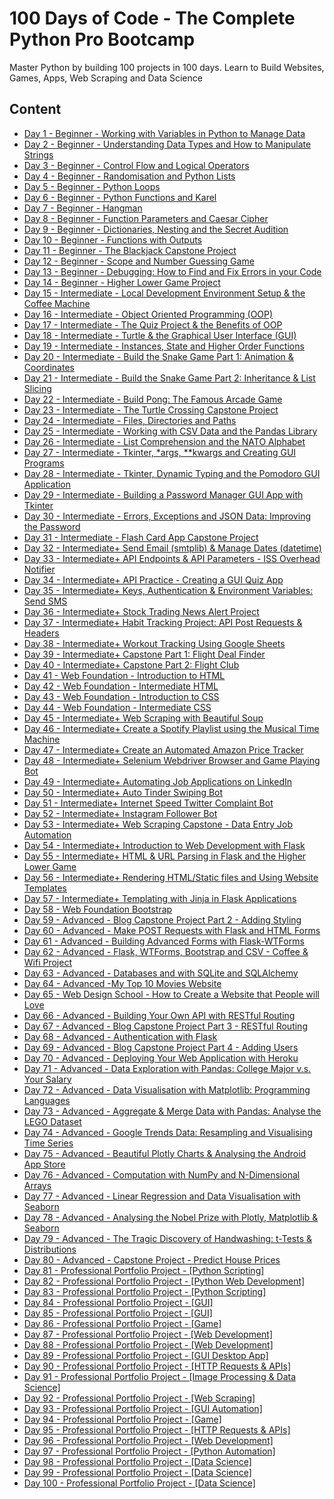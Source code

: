 # 100 Days of Code - The Complete Python Pro Bootcamp

Master Python by building 100 projects in 100 days. Learn to Build Websites, Games, Apps, Web Scraping and Data Science

## Content

- [Day 1 - Beginner - Working with Variables in Python to Manage Data](https://github.com/NaviRocker/100-days-of-python/tree/main/Day-1)
- [Day 2 - Beginner - Understanding Data Types and How to Manipulate Strings](https://github.com/NaviRocker/100-days-of-python/tree/main/Day-2)
- [Day 3 - Beginner - Control Flow and Logical Operators](https://github.com/NaviRocker/100-days-of-python/tree/main/Day-3)
- [Day 4 - Beginner - Randomisation and Python Lists](https://github.com/NaviRocker/100-days-of-python/tree/main/Day-4)
- [Day 5 - Beginner - Python Loops](https://github.com/NaviRocker/100-days-of-python/tree/main/Day-5)
- [Day 6 - Beginner - Python Functions and Karel](https://github.com/NaviRocker/100-days-of-python/tree/main/Day-6)
- [Day 7 - Beginner - Hangman](https://github.com/NaviRocker/100-days-of-python/tree/main/Day-7)
- [Day 8 - Beginner - Function Parameters and Caesar Cipher](https://github.com/NaviRocker/100-days-of-python/tree/main/Day-8)
- [Day 9 - Beginner - Dictionaries, Nesting and the Secret Audition](https://github.com/NaviRocker/100-days-of-python/tree/main/Day-9)
- [Day 10 - Beginner - Functions with Outputs](https://github.com/NaviRocker/100-days-of-python/tree/main/Day-10)
- [Day 11 - Beginner - The Blackjack Capstone Project](https://github.com/NaviRocker/100-days-of-python/tree/main/Day-11)
- [Day 12 - Beginner - Scope and Number Guessing Game](https://github.com/NaviRocker/100-days-of-python/tree/main/Day-12)
- [Day 13 - Beginner - Debugging: How to Find and Fix Errors in your Code](https://github.com/NaviRocker/100-days-of-python/tree/main/Day-13)
- [Day 14 - Beginner - Higher Lower Game Project](https://github.com/NaviRocker/100-days-of-python/tree/main/Day-14)
- [Day 15 - Intermediate - Local Development Environment Setup & the Coffee Machine](https://github.com/NaviRocker/100-days-of-python/tree/main/Day-15)
- [Day 16 - Intermediate - Object Oriented Programming (OOP)](https://github.com/NaviRocker/100-days-of-python/tree/main/Day-16)
- [Day 17 - Intermediate - The Quiz Project & the Benefits of OOP](https://github.com/NaviRocker/100-days-of-python/tree/main/Day-17)
- [Day 18 - Intermediate - Turtle & the Graphical User Interface (GUI)](https://github.com/NaviRocker/100-days-of-python/tree/main/Day-18)
- [Day 19 - Intermediate - Instances, State and Higher Order Functions](https://github.com/NaviRocker/100-days-of-python/tree/main/Day-19)
- [Day 20 - Intermediate - Build the Snake Game Part 1: Animation & Coordinates](https://github.com/NaviRocker/100-days-of-python/tree/main/Day-20)
- [Day 21 - Intermediate - Build the Snake Game Part 2: Inheritance & List Slicing](https://github.com/NaviRocker/100-days-of-python/tree/main/Day-21)
- [Day 22 - Intermediate - Build Pong: The Famous Arcade Game](https://github.com/NaviRocker/100-days-of-python/tree/main/Day-22)
- [Day 23 - Intermediate - The Turtle Crossing Capstone Project](https://github.com/NaviRocker/100-days-of-python/tree/main/Day-23)
- [Day 24 - Intermediate - Files, Directories and Paths](https://github.com/NaviRocker/100-days-of-python/tree/main/Day-24)
- [Day 25 - Intermediate - Working with CSV Data and the Pandas Library](https://github.com/NaviRocker/100-days-of-python/tree/main/Day-25)
- [Day 26 - Intermediate - List Comprehension and the NATO Alphabet](https://github.com/NaviRocker/100-days-of-python/tree/main/Day-26)
- [Day 27 - Intermediate - Tkinter, \*args, \*\*kwargs and Creating GUI Programs](https://github.com/NaviRocker/100-days-of-python/tree/main/Day-27)
- [Day 28 - Intermediate - Tkinter, Dynamic Typing and the Pomodoro GUI Application](https://github.com/NaviRocker/100-days-of-python/tree/main/Day-28)
- [Day 29 - Intermediate - Building a Password Manager GUI App with Tkinter](https://github.com/NaviRocker/100-days-of-python/tree/main/Day-29)
- [Day 30 - Intermediate - Errors, Exceptions and JSON Data: Improving the Password](https://github.com/NaviRocker/100-days-of-python/tree/main/Day-30)
- [Day 31 - Intermediate - Flash Card App Capstone Project](https://github.com/NaviRocker/100-days-of-python/tree/main/Day-31)
- [Day 32 - Intermediate+ Send Email (smtplib) & Manage Dates (datetime)](https://github.com/NaviRocker/100-days-of-python/tree/main/Day-32)
- [Day 33 - Intermediate+ API Endpoints & API Parameters - ISS Overhead Notifier](https://github.com/NaviRocker/100-days-of-python/tree/main/Day-33)
- [Day 34 - Intermediate+ API Practice - Creating a GUI Quiz App](https://github.com/NaviRocker/100-days-of-python/tree/main/Day-34)
- [Day 35 - Intermediate+ Keys, Authentication & Environment Variables: Send SMS](https://github.com/NaviRocker/100-days-of-python/tree/main/Day-35)
- [Day 36 - Intermediate+ Stock Trading News Alert Project](https://github.com/NaviRocker/100-days-of-python/tree/main/Day-36)
- [Day 37 - Intermediate+ Habit Tracking Project: API Post Requests & Headers](https://github.com/NaviRocker/100-days-of-python/tree/main/Day-37)
- [Day 38 - Intermediate+ Workout Tracking Using Google Sheets](https://github.com/NaviRocker/100-days-of-python/tree/main/Day-38)
- [Day 39 - Intermediate+ Capstone Part 1: Flight Deal Finder](https://github.com/NaviRocker/100-days-of-python/tree/main/Day-39)
- [Day 40 - Intermediate+ Capstone Part 2: Flight Club](https://github.com/NaviRocker/100-days-of-python/tree/main/Day-40)
- [Day 41 - Web Foundation - Introduction to HTML](https://github.com/NaviRocker/100-days-of-python/tree/main/Day-41)
- [Day 42 - Web Foundation - Intermediate HTML](https://github.com/NaviRocker/100-days-of-python/tree/main/Day-42)
- [Day 43 - Web Foundation - Introduction to CSS](https://github.com/NaviRocker/100-days-of-python/tree/main/Day-43)
- [Day 44 - Web Foundation - Intermediate CSS](https://github.com/NaviRocker/100-days-of-python/tree/main/Day-44)
- [Day 45 - Intermediate+ Web Scraping with Beautiful Soup](https://github.com/NaviRocker/100-days-of-python/tree/main/Day-45)
- [Day 46 - Intermediate+ Create a Spotify Playlist using the Musical Time Machine](https://github.com/NaviRocker/100-days-of-python/tree/main/Day-46)
- [Day 47 - Intermediate+ Create an Automated Amazon Price Tracker](https://github.com/NaviRocker/100-days-of-python/tree/main/Day-47)
- [Day 48 - Intermediate+ Selenium Webdriver Browser and Game Playing Bot](https://github.com/NaviRocker/100-days-of-python/tree/main/Day-48)
- [Day 49 - Intermediate+ Automating Job Applications on LinkedIn](https://github.com/NaviRocker/100-days-of-python/tree/main/Day-49)
- [Day 50 - Intermediate+ Auto Tinder Swiping Bot](https://github.com/NaviRocker/100-days-of-python/tree/main/Day-50)
- [Day 51 - Intermediate+ Internet Speed Twitter Complaint Bot](https://github.com/NaviRocker/100-days-of-python/tree/main/Day-51)
- [Day 52 - Intermediate+ Instagram Follower Bot](https://github.com/NaviRocker/100-days-of-python/tree/main/Day-52)
- [Day 53 - Intermediate+ Web Scraping Capstone - Data Entry Job Automation](https://github.com/NaviRocker/100-days-of-python/tree/main/Day-53)
- [Day 54 - Intermediate+ Introduction to Web Development with Flask](https://github.com/NaviRocker/100-days-of-python/tree/main/Day-54)
- [Day 55 - Intermediate+ HTML & URL Parsing in Flask and the Higher Lower Game](https://github.com/NaviRocker/100-days-of-python/tree/main/Day-55)
- [Day 56 - Intermediate+ Rendering HTML/Static files and Using Website Templates](https://github.com/NaviRocker/100-days-of-python/tree/main/Day-56)
- [Day 57 - Intermediate+ Templating with Jinja in Flask Applications](https://github.com/NaviRocker/100-days-of-python/tree/main/Day-57)
- [Day 58 - Web Foundation Bootstrap](https://github.com/NaviRocker/100-days-of-python/tree/main/Day-58)
- [Day 59 - Advanced - Blog Capstone Project Part 2 - Adding Styling](https://github.com/NaviRocker/100-days-of-python/tree/main/Day-59)
- [Day 60 - Advanced - Make POST Requests with Flask and HTML Forms](https://github.com/NaviRocker/100-days-of-python/tree/main/Day-60)
- [Day 61 - Advanced - Building Advanced Forms with Flask-WTForms](https://github.com/NaviRocker/100-days-of-python/tree/main/Day-61)
- [Day 62 - Advanced - Flask, WTForms, Bootstrap and CSV - Coffee & Wifi Project](https://github.com/NaviRocker/100-days-of-python/tree/main/Day-62)
- [Day 63 - Advanced - Databases and with SQLite and SQLAlchemy](https://github.com/NaviRocker/100-days-of-python/tree/main/Day-63)
- [Day 64 - Advanced -My Top 10 Movies Website](https://github.com/NaviRocker/100-days-of-python/tree/main/Day-64)
- [Day 65 - Web Design School - How to Create a Website that People will Love](https://github.com/NaviRocker/100-days-of-python/tree/main/Day-65)
- [Day 66 - Advanced - Building Your Own API with RESTful Routing](https://github.com/NaviRocker/100-days-of-python/tree/main/Day-66)
- [Day 67 - Advanced - Blog Capstone Project Part 3 - RESTful Routing](https://github.com/NaviRocker/100-days-of-python/tree/main/Day-67)
- [Day 68 - Advanced - Authentication with Flask](https://github.com/NaviRocker/100-days-of-python/tree/main/Day-68)
- [Day 69 - Advanced - Blog Capstone Project Part 4 - Adding Users](https://github.com/NaviRocker/100-days-of-python/tree/main/Day-69)
- [Day 70 - Advanced - Deploying Your Web Application with Heroku](https://github.com/NaviRocker/100-days-of-python/tree/main/Day-70)
- [Day 71 - Advanced - Data Exploration with Pandas: College Major v.s. Your Salary](https://github.com/NaviRocker/100-days-of-python/tree/main/Day-71)
- [Day 72 - Advanced - Data Visualisation with Matplotlib: Programming Languages](https://github.com/NaviRocker/100-days-of-python/tree/main/Day-72)
- [Day 73 - Advanced - Aggregate & Merge Data with Pandas: Analyse the LEGO Dataset](https://github.com/NaviRocker/100-days-of-python/tree/main/Day-73)
- [Day 74 - Advanced - Google Trends Data: Resampling and Visualising Time Series](https://github.com/NaviRocker/100-days-of-python/tree/main/Day-74)
- [Day 75 - Advanced - Beautiful Plotly Charts & Analysing the Android App Store](https://github.com/NaviRocker/100-days-of-python/tree/main/Day-75)
- [Day 76 - Advanced - Computation with NumPy and N-Dimensional Arrays](https://github.com/NaviRocker/100-days-of-python/tree/main/Day-76)
- [Day 77 - Advanced - Linear Regression and Data Visualisation with Seaborn](https://github.com/NaviRocker/100-days-of-python/tree/main/Day-77)
- [Day 78 - Advanced - Analysing the Nobel Prize with Plotly, Matplotlib & Seaborn](https://github.com/NaviRocker/100-days-of-python/tree/main/Day-78)
- [Day 79 - Advanced - The Tragic Discovery of Handwashing: t-Tests & Distributions](https://github.com/NaviRocker/100-days-of-python/tree/main/Day-79)
- [Day 80 - Advanced - Capstone Project - Predict House Prices](https://github.com/NaviRocker/100-days-of-python/tree/main/Day-80)
- [Day 81 - Professional Portfolio Project - [Python Scripting]](https://github.com/NaviRocker/100-days-of-python/tree/main/Day-81)
- [Day 82 - Professional Portfolio Project - [Python Web Development]](https://github.com/NaviRocker/100-days-of-python/tree/main/Day-82)
- [Day 83 - Professional Portfolio Project - [Python Scripting]](https://github.com/NaviRocker/100-days-of-python/tree/main/Day-83)
- [Day 84 - Professional Portfolio Project - [GUI]](https://github.com/NaviRocker/100-days-of-python/tree/main/Day-84)
- [Day 85 - Professional Portfolio Project - [GUI]](https://github.com/NaviRocker/100-days-of-python/tree/main/Day-85)
- [Day 86 - Professional Portfolio Project - [Game]](https://github.com/NaviRocker/100-days-of-python/tree/main/Day-86)
- [Day 87 - Professional Portfolio Project - [Web Development]](https://github.com/NaviRocker/100-days-of-python/tree/main/Day-87)
- [Day 88 - Professional Portfolio Project - [Web Development]](https://github.com/NaviRocker/100-days-of-python/tree/main/Day-88)
- [Day 89 - Professional Portfolio Project - [GUI Desktop App]](https://github.com/NaviRocker/100-days-of-python/tree/main/Day-89)
- [Day 90 - Professional Portfolio Project - [HTTP Requests & APIs]](https://github.com/NaviRocker/100-days-of-python/tree/main/Day-90)
- [Day 91 - Professional Portfolio Project - [Image Processing & Data Science]](https://github.com/NaviRocker/100-days-of-python/tree/main/Day-91)
- [Day 92 - Professional Portfolio Project - [Web Scraping]](https://github.com/NaviRocker/100-days-of-python/tree/main/Day-92)
- [Day 93 - Professional Portfolio Project - [GUI Automation]](https://github.com/NaviRocker/100-days-of-python/tree/main/Day-93)
- [Day 94 - Professional Portfolio Project - [Game]](https://github.com/NaviRocker/100-days-of-python/tree/main/Day-94)
- [Day 95 - Professional Portfolio Project - [HTTP Requests & APIs]](https://github.com/NaviRocker/100-days-of-python/tree/main/Day-95)
- [Day 96 - Professional Portfolio Project - [Web Development]](https://github.com/NaviRocker/100-days-of-python/tree/main/Day-96)
- [Day 97 - Professional Portfolio Project - [Python Automation]](https://github.com/NaviRocker/100-days-of-python/tree/main/Day-97)
- [Day 98 - Professional Portfolio Project - [Data Science]](https://github.com/NaviRocker/100-days-of-python/tree/main/Day-98)
- [Day 99 - Professional Portfolio Project - [Data Science]](https://github.com/NaviRocker/100-days-of-python/tree/main/Day-99)
- [Day 100 - Professional Portfolio Project - [Data Science]](https://github.com/NaviRocker/100-days-of-python/tree/main/Day-100)
